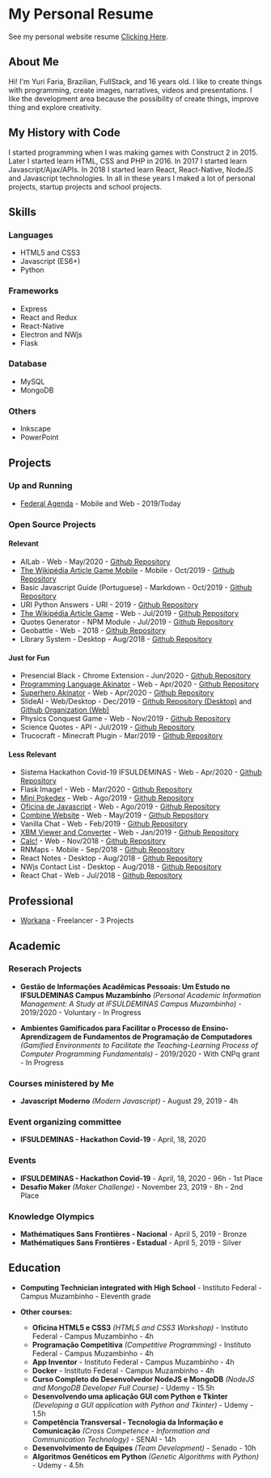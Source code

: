 # My Personal Resume
See my personal website resume <a href="https://windows87.github.io/">Clicking Here</a>.

## About Me
Hi! I'm Yuri Faria, Brazilian, FullStack, and 16 years old. I like to create things with programming, create images, narratives, videos and presentations. I like the development area because the possibility of create things, improve thing and explore creativity.

## My History with Code
I started programming when I was making games with Construct 2 in 2015. Later I started learn HTML, CSS and PHP in 2016. In 2017 I started learn Javascript/Ajax/APIs. In 2018 I started learn React, React-Native, NodeJS and Javascript technologies. In all in these years I maked a lot of personal projects, startup projects and school projects.

## Skills
### Languages
- HTML5 and CSS3
- Javascript (ES6+)
- Python

### Frameworks
- Express
- React and Redux
- React-Native
- Electron and NWjs
- Flask

### Database
- MySQL
- MongoDB

### Others
- Inkscape
- PowerPoint

## Projects
### Up and Running
- <a href="https://play.google.com/store/apps/details?id=com.federalagenda">Federal Agenda</a> - Mobile and Web - 2019/Today

### Open Source Projects
#### Relevant  
- AILab - Web - May/2020 - <a href="https://github.com/Windows87/deeplab">Github Repository</a>
- <a href="https://play.google.com/store/apps/details?id=com.thewikipediaarticlegamemobile">The Wikipédia Article Game Mobile</a> - Mobile - Oct/2019 - <a href="https://github.com/Windows87/the-wikipedia-article-game-mobile/">Github Repository</a>
- Basic Javascript Guide (Portuguese) - Markdown - Oct/2019 - <a href="https://github.com/Windows87/guia-basico-javascript">Github Repository</a>
- URI Python Answers - URI - 2019 - <a href="https://github.com/Windows87/uri-python">Github Repository</a>
- <a href="https://windows87.github.io/the-wikipedia-article-game/">The Wikipédia Article Game</a> - Web - Jul/2019 - <a href="https://github.com/Windows87/the-wikipedia-article-game">Github Repository</a>
- Quotes Generator - NPM Module - Jul/2019 - <a href="https://github.com/Windows87/quotes-photos-generator">Github Repository</a>
- Geobattle - Web - 2018 - <a href="https://github.com/Windows87/geobattle/">Github Repository</a>
- Library System - Desktop - Aug/2018 - <a href="https://github.com/Windows87/biblioteca/">Github Repository</a>

#### Just for Fun
- Presencial Black - Chrome Extension - Jun/2020 - <a href="https://github.com/Windows87/presencial-black">Github Repository</a>
- <a href="https://programming-language-akinator.herokuapp.com/">Programming Language Akinator</a> - Web - Apr/2020 - <a href="https://github.com/Windows87/programming-language-akinator">Github Repository</a>
- <a href="https://superhero-akinator.herokuapp.com/">Superhero Akinator</a> - Web - Apr/2020 - <a href="https://github.com/Windows87/superhero-akinator">Github Repository</a>
- SlideAI - Web/Desktop - Dec/2019 - <a href="https://github.com/LeoFC97/pptx-maker">Github Repository (Desktop)</a> and <a href="https://github.com/slideai">Github Organization (Web)</a>
- Physics Conquest Game - Web - Nov/2019 - <a href="https://github.com/Windows87/physics-conquest-game">Github Repository</a>
- Science Quotes - API - Jul/2019 - <a href="https://github.com/Windows87/science-quotes">Github Repository</a>
- Trucocraft - Minecraft Plugin - Mar/2019 - <a href="https://github.com/Windows87/trucocraft">Github Repository</a>

#### Less Relevant
- Sistema Hackathon Covid-19 IFSULDEMINAS - Web - Apr/2020 - <a href="https://github.com/Windows87/sistema-hackathon-covid19">Github Repository</a>
- Flask Image! - Web - Mar/2020 - <a href="https://github.com/Windows87/image-upload-flask">Github Repository</a>
- <a href="https://windows87.github.io/mini-pokedex/">Mini Pokedex</a> - Web - Ago/2019 - <a href="https://github.com/Windows87/mini-pokedex">Github Repository</a>
- <a href="https://windows87.github.io/seminfo-javascript-moderno/">Oficina de Javascript</a> - Web - Ago/2019 - <a href="https://github.com/Windows87/seminfo-javascript-moderno">Github Repository</a>
- <a href="https://windows87.github.io/combine-website/">Combine Website</a> - Web - May/2019 - <a href="https://github.com/Windows87/combine-website/">Github Repository</a>
- Vanilla Chat - Web - Feb/2019 - <a href="https://github.com/Windows87/vanilla-chat/">Github Repository</a>
- <a href="https://windows87.github.io/xbm-viewer-converter/">XBM Viewer and Converter</a> - Web - Jan/2019 - <a href="https://github.com/Windows87/xbm-viewer-converter/">Github Repository</a>
- <a href="https://windows87.github.io/calc/">Calc!</a> - Web - Nov/2018 - <a href="https://github.com/Windows87/calc">Github Repository</a>
- RNMaps - Mobile - Sep/2018 - <a href="https://github.com/Windows87/RNMaps">Github Repository</a>
- React Notes - Desktop - Aug/2018 - <a href="https://github.com/Windows87/react-notes/">Github Repository</a>
- NWjs Contact List - Desktop - Aug/2018 - <a href="https://github.com/Windows87/nwjs-contact-list/">Github Repository</a>
- React Chat - Web - Jul/2018 - <a href="https://github.com/Windows87/react-chat/">Github Repository</a>

## Professional
- <a href="https://www.workana.com/freelancer/2cb3c0575b8224b08adaad276bc68389">Workana</a> - Freelancer - 3 Projects

## Academic
### Reserach Projects

- **Gestão de Informações Acadêmicas Pessoais: Um Estudo no IFSULDEMINAS Campus Muzambinho** *(Personal Academic Information Management: A Study at IFSULDEMINAS Campus Muzambinho)* - 2019/2020 - Voluntary - In Progress

- **Ambientes Gamificados para Facilitar o Processo de Ensino-Aprendizagem de Fundamentos de Programação de Computadores** *(Gamified Environments to Facilitate the Teaching-Learning Process of Computer Programming Fundamentals)* - 2019/2020 - With CNPq grant - In Progress

### Courses ministered by Me
- **Javascript Moderno** *(Modern Javascript)* - August 29, 2019 - 4h

### Event organizing committee
- **IFSULDEMINAS - Hackathon Covid-19** - April, 18, 2020

### Events
- **IFSULDEMINAS - Hackathon Covid-19** - April, 18, 2020 - 96h - 1st Place
- **Desafio Maker** *(Maker Challenge)* - November 23, 2019 - 8h - 2nd Place

### Knowledge Olympics
- **Mathématiques Sans Frontières - Nacional** - April 5, 2019 - Bronze
- **Mathématiques Sans Frontières - Estadual** - April 5, 2019 - Silver

## Education
- **Computing Technician integrated with High School** - Instituto Federal - Campus Muzambinho - Eleventh grade

- **Other courses:**
    - **Oficina HTML5 e CSS3** *(HTML5 and CSS3 Workshop)* - Instituto Federal - Campus Muzambinho - 4h
    - **Programação Competitiva** *(Competitive Programming)* - Instituto Federal - Campus Muzambinho - 4h
    - **App Inventor** - Instituto Federal - Campus Muzambinho - 4h
    - **Docker** - Instituto Federal - Campus Muzambinho - 4h
    - **Curso Completo do Desenvolvedor NodeJS e MongoDB** *(NodeJS and MongoDB Developer Full Course)* - Udemy - 15.5h
    - **Desenvolvendo uma aplicação GUI com Python e Tkinter** *(Developing a GUI application with Python and Tkinter)* - Udemy - 1.5h
    - **Competência Transversal - Tecnologia da Informação e Comunicação** *(Cross Competence - Information and Communication Technology)* - SENAI - 14h
    - **Desenvolvimento de Equipes** *(Team Development)* - Senado - 10h
    - **Algoritmos Genéticos em Python** *(Genetic Algorithms with Python)* - Udemy - 4.5h
